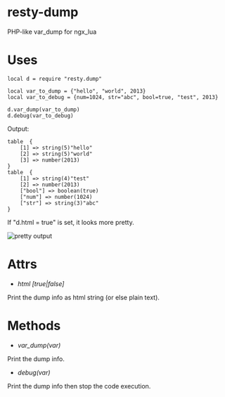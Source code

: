 resty-dump
==========

PHP-like var_dump for ngx_lua

# Uses #
    
    local d = require "resty.dump"
    
    local var_to_dump = {"hello", "world", 2013}
    local var_to_debug = {num=1024, str="abc", bool=true, "test", 2013}
    
    d.var_dump(var_to_dump)
    d.debug(var_to_debug)
    
Output:
 
    table  {
        [1] => string(5)"hello"
        [2] => string(5)"world"
        [3] => number(2013)
    }
    table  {
        [1] => string(4)"test"
        [2] => number(2013)
        ["bool"] => boolean(true)
        ["num"] => number(1024)
        ["str"] => string(3)"abc"
    }
    
If "d.html = true" is set, it looks more pretty.
    
  ![pretty output](https://raw.github.com/lindowx/resty-dump/master/pretty_output.png)

# Attrs #

 - *html [true|false]*
  
  Print the dump info as html string (or else plain text).

# Methods #

 - *var_dump(var)*
 
  Print the dump info.

 - *debug(var)*
 
  Print the dump info then stop the code execution.
